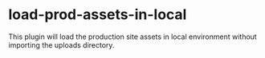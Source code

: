 # load-prod-assets-in-local
This plugin will load the production site assets in local environment without importing the uploads directory.
